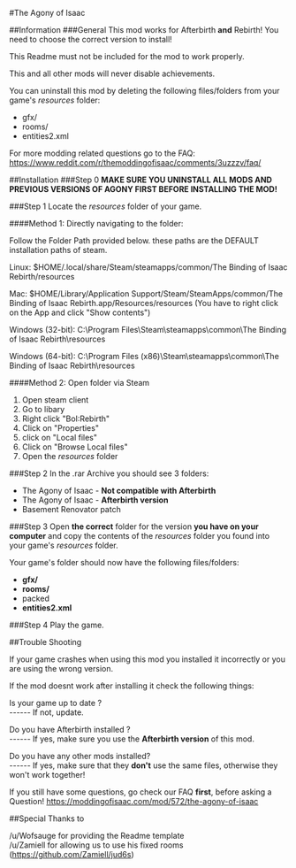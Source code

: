 

#The Agony of Isaac

                                                                                                                                                                                                                             

##Information
###General
This mod works for Afterbirth __and__ Rebirth! You need to choose the correct version to install!

This Readme must not be included for the mod to work properly.

This and all other mods will never disable achievements.

You can uninstall this mod by deleting the following files/folders from your game's _resources_ folder:
* gfx/
* rooms/
* entities2.xml


For more modding related questions go to the FAQ: 
https://www.reddit.com/r/themoddingofisaac/comments/3uzzzv/faq/

##Installation
###Step 0
__MAKE SURE YOU UNINSTALL ALL MODS AND PREVIOUS VERSIONS OF AGONY FIRST BEFORE INSTALLING THE MOD!__

###Step 1
Locate the _resources_ folder of your game.

####Method 1: Directly navigating to the folder: 

Follow the Folder Path provided below. these paths are the DEFAULT installation paths of steam.

Linux: 
$HOME/.local/share/Steam/steamapps/common/The Binding of Isaac Rebirth/resources

Mac: 
$HOME/Library/Application Support/Steam/SteamApps/common/The Binding of Isaac Rebirth.app/Resources/resources 
(You have to right click on the App and click "Show contents")

Windows (32-bit): 
C:\Program Files\Steam\steamapps\common\The Binding of Isaac Rebirth\resources

Windows (64-bit): 
C:\Program Files (x86)\Steam\steamapps\common\The Binding of Isaac Rebirth\resources


####Method 2: Open folder via Steam

1. Open steam client
2. Go to libary
3. Right click "BoI:Rebirth"
4. Click on "Properties"
5. click on "Local files"
6. Click on "Browse Local files"
7. Open the _resources_ folder



###Step 2
In the .rar Archive you should see 3 folders:
* The Agony of Isaac - __Not compatible with Afterbirth__
* The Agony of Isaac - __Afterbirth version__
* Basement Renovator patch


###Step 3
Open __the correct__ folder for the version __you have on your computer__ and copy the contents
of the _resources_ folder you found into your game's _resources_ folder.

Your game's folder should now have the following files/folders:
* __gfx/__
* __rooms/__
* packed
* __entities2.xml__


###Step 4
Play the game.

##Trouble Shooting

If your game crashes when using this mod you installed it incorrectly or you are using the wrong version.

If the mod doesnt work after installing it check the following things:

Is your game up to date ?   
------ If not, update.  

Do you have Afterbirth installed ?  
------ If yes, make sure you use the __Afterbirth version__ of this mod.  

Do you have any other mods installed?  
------ If yes, make sure that they __don't__ use the same files, otherwise they won't work together!  

If you still have some questions, go check our FAQ __first__, before asking a Question!
https://moddingofisaac.com/mod/572/the-agony-of-isaac

##Special Thanks to

/u/Wofsauge for providing the Readme template   
/u/Zamiell for allowing us to use his fixed rooms (https://github.com/Zamiell/jud6s)   







